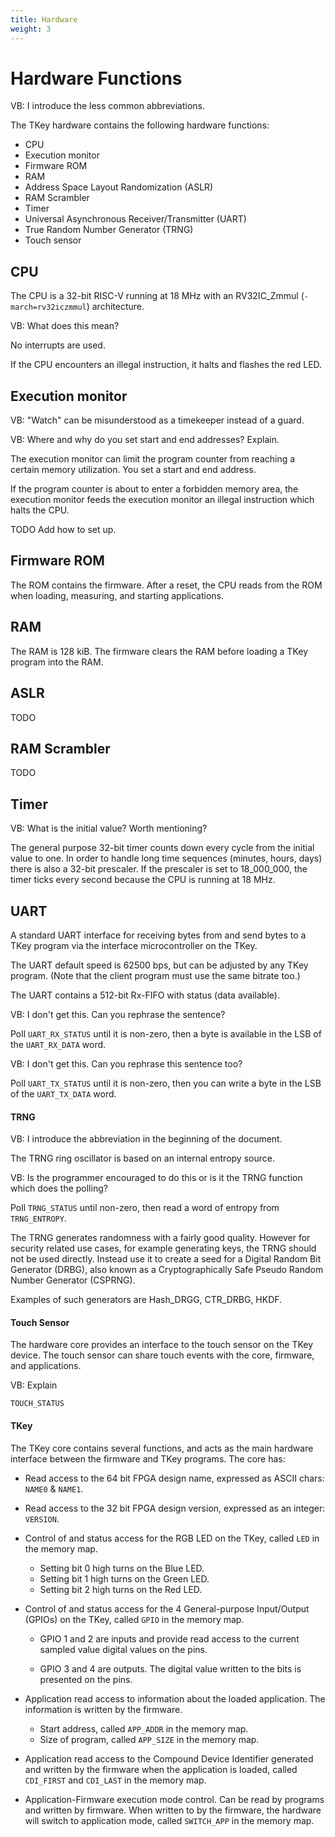 ```yaml
---
title: Hardware
weight: 3
---
```


# Hardware Functions

VB: I introduce the less common abbreviations.

The TKey hardware contains the following hardware functions:
* CPU
* Execution monitor
* Firmware ROM
* RAM
* Address Space Layout Randomization (ASLR)
* RAM Scrambler
* Timer
* Universal Asynchronous Receiver/Transmitter (UART)
* True Random Number Generator (TRNG)
* Touch sensor

## CPU

The CPU is a 32-bit RISC-V running at 18 MHz with an RV32IC_Zmmul
(`-march=rv32iczmmul`) architecture.

VB: What does this mean?

No interrupts are used.

If the CPU encounters an illegal instruction, it halts and flashes the red LED.

## Execution monitor

VB: "Watch" can be misunderstood as a timekeeper instead of a guard.

VB: Where and why do you set start and end addresses? Explain.

The execution monitor can limit the program counter from reaching a certain memory utilization. You set a start and end address.

If the program counter is about to enter a forbidden memory area, the execution monitor feeds the execution monitor an illegal instruction which halts the CPU.

TODO Add how to set up.

## Firmware ROM

The ROM contains the firmware. After a reset, the CPU reads
from the ROM when loading, measuring, and starting applications.

## RAM

The RAM is 128 kiB. 
The firmware clears the RAM before loading a TKey program into the RAM.

## ASLR

TODO

## RAM Scrambler

TODO

## Timer

VB: What is the initial value? Worth mentioning?

The general purpose 32-bit timer counts down every cycle
from the initial value to one. In order to handle long time sequences
(minutes, hours, days) there is also a 32-bit prescaler. 
If the prescaler is set to 18_000_000, the timer ticks every second
because the CPU is running at 18 MHz.

## UART

A standard UART interface for receiving bytes from and send bytes
to a TKey program via the interface microcontroller on the TKey.

The UART default speed is 62500 bps, but can be adjusted by any
TKey program. (Note that the client program must use the same 
bitrate too.)

The UART contains a 512-bit Rx-FIFO with status (data available).

VB: I don't get this. Can you rephrase the sentence?

Poll `UART_RX_STATUS` until it is non-zero, then a byte is available
in the LSB of the `UART_RX_DATA` word.

VB: I don't get this. Can you rephrase this sentence too?

Poll `UART_TX_STATUS` until it is non-zero, then you can write a byte
in the LSB of the `UART_TX_DATA` word.

#### TRNG

VB: I introduce the abbreviation in the beginning of the document.

The TRNG ring oscillator is based on an internal entropy source. 

VB: Is the programmer encouraged to do this or is it the TRNG
function which does the polling?

Poll `TRNG_STATUS` until non-zero, then read a word of
entropy from `TRNG_ENTROPY`.

The TRNG generates randomness with a fairly good quality. However for
security related use cases, for example generating keys, the TRNG should 
not be used directly. Instead use it to create a seed for a Digital Random
Bit Generator (DRBG), also known as a Cryptographically Safe Pseudo
Random Number Generator (CSPRNG).

Examples of such generators are Hash\_DRGG, CTR\_DRBG, HKDF.

#### Touch Sensor

The hardware core provides an interface to the touch sensor on the
TKey device. The touch sensor can share touch events with the
core, firmware, and applications.

VB: Explain

`TOUCH_STATUS`

#### TKey

The TKey core contains several functions, and acts as the main hardware
interface between the firmware and TKey programs. The core has:

- Read access to the 64 bit FPGA design name, expressed as ASCII
  chars: `NAME0` & `NAME1`.
  
- Read access to the 32 bit FPGA design version, expressed as an
  integer: `VERSION`.

- Control of and status access for the RGB LED on the TKey, called 
  `LED` in the memory map.
  - Setting bit 0 high turns on the Blue LED.
  - Setting bit 1 high turns on the Green LED.
  - Setting bit 2 high turns on the Red LED.

- Control of and status access for the 4 General-purpose Input/Output 
  (GPIOs) on the TKey, called `GPIO` in the memory map.
  - GPIO 1 and 2 are inputs and provide read access to the
    current sampled value digital values on the pins.

  - GPIO 3 and 4 are outputs. The digital value written to
    the bits is presented on the pins.

- Application read access to information about the loaded
  application. The information is written by the firmware.
  - Start address, called `APP_ADDR` in the memory map.
  - Size of program, called `APP_SIZE` in the memory map.

- Application read access to the Compound Device Identifier generated
  and written by the firmware when the application is loaded, called
  `CDI_FIRST` and `CDI_LAST` in the memory map.

- Application-Firmware execution mode control. Can be read by programs
  and written by firmware. When written to by the firmware, the
  hardware will switch to application mode, called `SWITCH_APP` 
  in the memory map.
